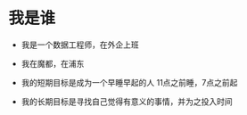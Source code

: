 ﻿# 我是谁

* 我是一个数据工程师，在外企上班

* 我在魔都，在浦东

* 我的短期目标是成为一个早睡早起的人 11点之前睡，7点之前起

* 我的长期目标是寻找自己觉得有意义的事情，并为之投入时间